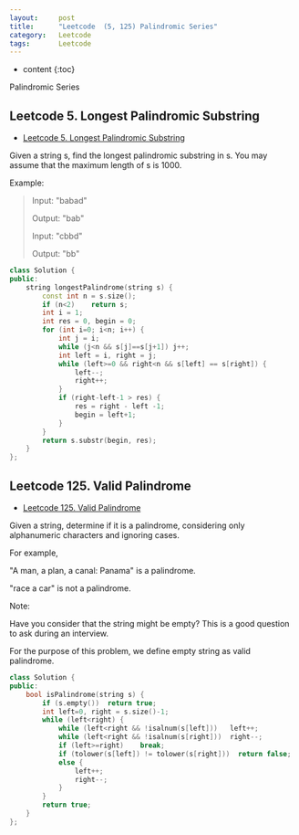 ```yaml
---
layout:     post
title:      "Leetcode  (5, 125)	Palindromic Series"
category:   Leetcode
tags:		Leetcode
---
```

* content
{:toc}

Palindromic Series

## Leetcode 5. Longest Palindromic Substring

* [Leetcode 5. Longest Palindromic Substring](https://leetcode.com/problems/longest-palindromic-substring/)

Given a string s, find the longest palindromic substring in s. You may assume that the maximum length of s is 1000.

Example:

> Input: "babad"
>
> Output: "bab"
>
> Input: "cbbd"
>
> Output: "bb"

```cpp
class Solution {
public:
    string longestPalindrome(string s) {
        const int n = s.size();
        if (n<2)    return s;
        int i = 1;
        int res = 0, begin = 0;
        for (int i=0; i<n; i++) {
            int j = i;
            while (j<n && s[j]==s[j+1]) j++;
            int left = i, right = j;
            while (left>=0 && right<n && s[left] == s[right]) {
                left--;
                right++;
            }
            if (right-left-1 > res) {
                res = right - left -1;
                begin = left+1;
            }
        }
        return s.substr(begin, res);
    }
};
```

## Leetcode 125. Valid Palindrome

* [Leetcode 125. Valid Palindrome](https://leetcode.com/problems/valid-palindrome/)

Given a string, determine if it is a palindrome, considering only alphanumeric characters and ignoring cases.

For example,

"A man, a plan, a canal: Panama" is a palindrome.

"race a car" is not a palindrome.

Note:

Have you consider that the string might be empty? This is a good question to ask during an interview.

For the purpose of this problem, we define empty string as valid palindrome.

```cpp
class Solution {
public:
    bool isPalindrome(string s) {
        if (s.empty())  return true;
        int left=0, right = s.size()-1;
        while (left<right) {
            while (left<right && !isalnum(s[left]))   left++;
            while (left<right && !isalnum(s[right]))  right--;
            if (left>=right)    break;
            if (tolower(s[left]) != tolower(s[right]))  return false;
            else {
                left++;
                right--;
            }
        }
        return true;
    }
};
```

